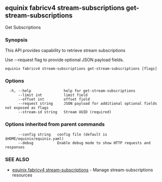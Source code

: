 ## equinix fabricv4 stream-subscriptions get-stream-subscriptions

Get Subscriptions

### Synopsis

This API provides capability to retrieve stream subscriptions

Use --request flag to provide optional JSON payload fields.

```
equinix fabricv4 stream-subscriptions get-stream-subscriptions [flags]
```

### Options

```
  -h, --help               help for get-stream-subscriptions
      --limit int          limit field
      --offset int         offset field
      --request string     JSON payload for additional optional fields not exposed as flags
      --stream-id string   Stream UUID (required)
```

### Options inherited from parent commands

```
      --config string   config file (default is $HOME/equinix/equinix.yaml)
      --debug           Enable debug mode to show HTTP requests and responses
```

### SEE ALSO

* [equinix fabricv4 stream-subscriptions](equinix_fabricv4_stream-subscriptions.md)	 - Manage stream-subscriptions resources

